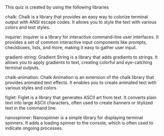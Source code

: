 This quiz is created by using the following libraries

chalk: Chalk is a library that provides an easy way to colorize terminal output with ANSI escape codes. It allows you to style the text with various colors and text styles.

inquirer: Inquirer is a library for interactive command-line user interfaces. It provides a set of common interactive input components like prompts, checkboxes, lists, and more, making it easy to gather user input.

gradient-string: Gradient String is a library that adds gradients to strings. It allows you to apply gradients to text, creating colorful and eye-catching terminal outputs.

chalk-animation: Chalk Animation is an extension of the chalk library that provides animated text effects. It enables you to create animated text with various styles and colors.

figlet: Figlet is a library that generates ASCII art from text. It converts plain text into large ASCII characters, often used to create banners or stylized text in the command line.

nanospinner: Nanospinner is a simple library for displaying terminal spinners. It adds a loading spinner to the console, which is often used to indicate ongoing processes.
